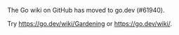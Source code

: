 The Go wiki on GitHub has moved to go.dev (#61940).

Try <https://go.dev/wiki/Gardening> or <https://go.dev/wiki/>.

